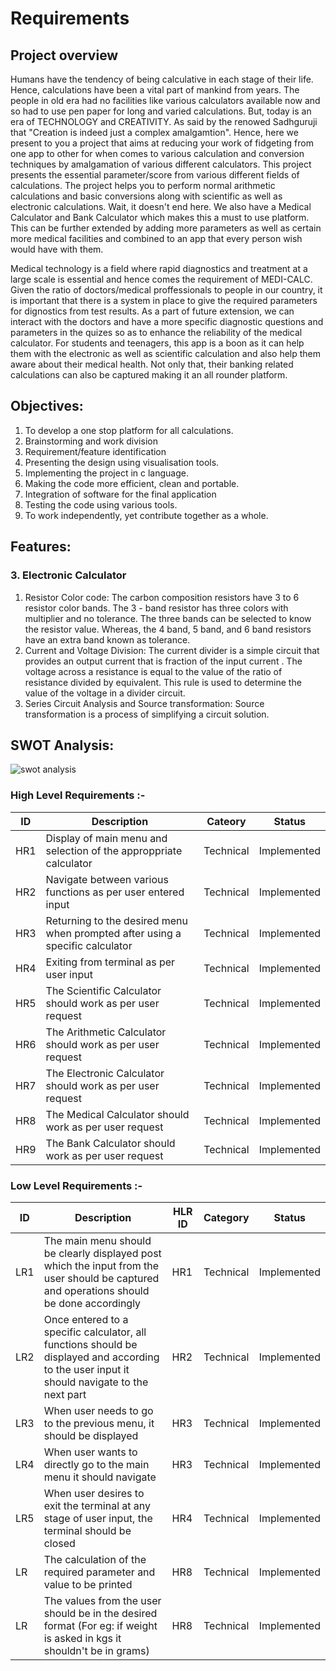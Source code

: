 # Requirements

## Project overview

Humans have the tendency of being calculative in each stage of their life. Hence, calculations have been a vital part of mankind from years. The people in old era had no facilities like various calculators available now and so had to use pen paper for long and varied calculations. But, today is an era of TECHNOLOGY and CREATIVITY. As said by the renowed Sadhguruji that "Creation is indeed just a complex amalgamtion". Hence, here we present to you a project that aims at reducing your work of fidgeting from one app to other for when comes to various calculation and conversion techniques by amalgamation of various different calculators. This project presents the essential parameter/score from various different fields of calculations. The project helps you to perform normal arithmetic calculations and basic conversions along with scientific as well as electronic calculations. Wait, it doesn't end here. We also have a Medical Calculator and Bank Calculator which makes this a must to use platform. This can be further extended by adding more parameters as well as certain more medical facilities and combined to an app that every person wish would have with them.  

Medical technology is a field where rapid diagnostics and treatment at a large scale is essential and hence comes the requirement of MEDI-CALC. Given the ratio of doctors/medical proffessionals to people in our country, it is important that there is a system in place to give the required parameters for dignostics from test results. As a part of future extension, we can interact with the doctors and have a more specific diagnostic questions and parameters in the quizes so as to enhance the reliability of the medical calculator. For students and teenagers, this app is a boon as it can help them with the electronic as well as scientific calculation and also help them aware about their medical health. Not only that, their banking related calculations can also be captured making it an all rounder platform.
 
## Objectives:

1. To develop a one stop platform for all calculations.
2. Brainstorming and work division
3. Requirement/feature identification
4. Presenting the design using visualisation tools.
5. Implementing the project in c language.
5. Making the code more efficient, clean and portable.
6. Integration of software for the final application
7. Testing the code using various tools.
8. To work independently, yet contribute together as a whole.

## Features:
### 3. Electronic Calculator
1. Resistor Color code: The carbon composition resistors have 3 to 6 resistor color bands. The 3 - band resistor has three colors with multiplier and no tolerance. The three bands can be selected to know the resistor value. Whereas, the 4 band, 5 band, and 6 band resistors have an extra band known as tolerance.
2. Current and Voltage Division: The current divider is a simple circuit that provides an output current that is fraction of the input current . The voltage across a resistance is equal to the value of the ratio of resistance divided by equivalent. This rule is used to determine the value of the voltage in a divider circuit.
3. Series Circuit Analysis and Source transformation: Source transformation is a process of simplifying a circuit solution.



## SWOT Analysis:
![swot analysis](https://user-images.githubusercontent.com/86238282/130313686-c2f81e29-b3ee-4550-a2ce-0338d02c7ec0.jpg)






### High Level Requirements :-
|ID|Description|Cateory|Status|
|--|--|--|--|
|HR1|Display of main menu and selection of the approppriate calculator|Technical|Implemented|
|HR2|Navigate between various functions as per user entered input|Technical|Implemented|
|HR3|Returning to the desired menu when prompted after using a specific calculator|Technical|Implemented|
|HR4|Exiting from terminal as per user input|Technical|Implemented|
|HR5|The Scientific Calculator should work as per user request|Technical|Implemented|
|HR6|The Arithmetic Calculator should work as per user request|Technical|Implemented|
|HR7|The Electronic Calculator should work as per user request|Technical|Implemented|
|HR8|The Medical Calculator should work as per user request|Technical|Implemented|
|HR9|The Bank Calculator should work as per user request|Technical|Implemented|

### Low Level Requirements :-
|ID|Description|HLR ID|Category|Status|
|--|--|--|--|--|
|LR1|The main menu should be clearly displayed post which the input from the user should be captured and operations should be done accordingly|HR1|Technical|Implemented|
|LR2|Once entered to a specific calculator, all functions should be displayed and according to the user input it should navigate to the next part|HR2|Technical|Implemented|
|LR3|When user needs to go to the previous menu, it should be displayed|HR3|Technical|Implemented|
|LR4|When user wants to directly go to the main menu it should navigate|HR3|Technical|Implemented|
|LR5|When user desires to exit the terminal at any stage of user input, the terminal should be closed|HR4|Technical|Implemented|
|LR |The calculation of the required parameter and value to be printed|HR8|Technical|Implemented|
|LR |The values from the user should be in the desired format (For eg: if weight is asked in kgs it shouldn't be in grams)|HR8|Technical|Implemented|
